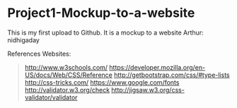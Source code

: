 Project1-Mockup-to-a-website
============================

This is my first upload to Github. It is a mockup to a website
Arthur: nidhigaday


References
Websites:
> http://www.w3schools.com/
> https://developer.mozilla.org/en-US/docs/Web/CSS/Reference
> http://getbootstrap.com/css/#type-lists
> http://css-tricks.com/
> https://www.google.com/fonts
> http://validator.w3.org/check
> http://jigsaw.w3.org/css-validator/validator

